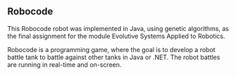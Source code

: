 ## Robocode ##

This Robocode robot was implemented in Java, using genetic algorithms, as the final assignment for the module Evolutive Systems Applied to Robotics.

Robocode is a programming game, where the goal is to develop a robot battle tank to battle against other tanks in Java or .NET. The robot battles are running in real-time and on-screen.
